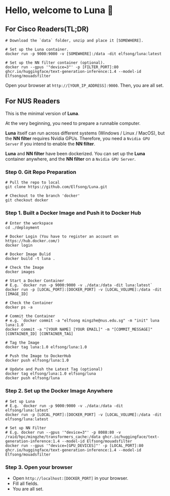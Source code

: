 # Hello, welcome to Luna 🌙

## For Cisco Readers(TL;DR)
```shell
# Download the `data` folder, unzip and place it [SOMEWHERE].

# Set up the Luna container.
docker run -p 9000:9000 -v [SOMEWHERE]:/data -dit elfsong/luna:latest

# Set up the NN filter container (optional).
docker run --gpus '"device=3"' -p [FILTER_PORT]:80 ghcr.io/huggingface/text-generation-inference:1.4 --model-id Elfsong/mouadsfilter
```

Open your browser at `http://[YOUR_IP_ADDRESS]:9000`. Then, you are all set.

## For NUS Readers

This is the minimal version of **Luna**.

At the very beginning, you need to prepare a runnable computer. 

**Luna** itself can run across different systems (Windows / Linux / MacOS), but the **NN filter** requires Nvidia GPUs. Therefore, you need a `Nvidia GPU Server` if you intend to enable the **NN filter**.

**Luna** and **NN filter** have been dockerized. You can set up the **Luna** container anywhere, and the **NN filter** on a `Nvidia GPU Server`.

### Step 0. Git Repo Preparation
```shell
# Pull the repo to local
git clone https://github.com/Elfsong/Luna.git

# Checkout to the branch 'docker'
git checkout docker
```

### Step 1. Built a Docker Image and Push it to Docker Hub
```shell
# Enter the workspace
cd ./deployment

# Docker Login (You have to register an account on https://hub.docker.com/)
docker login 

# Docker Image Bulid
docker build -t luna .

# Check the Image
docker images

# Start a Docker Container
# E.g. `docker run -p 9000:9000 -v ./data:/data -dit luna:latest`
docker run -p [LOCAL_PORT]:[DOCKER_PORT] -v [LOCAL_VOLUME]:/data -dit [IMAGE_ID]

# Check the Container
docker ps -a

# Commit the Container
# e.g. `docker commit -a "elfsong mingzhe@nus.edu.sg" -m "init" luna luna:1.0`
docker commit -a "[YOUR NAME] [YOUR EMAIL]" -m "[COMMIT_MESSAGE]" [CONTAINER_ID] [CONTAINER_TAG]

# Tag the Image
docker tag luna:1.0 elfsong/luna:1.0

# Push the Image to DockerHub
docker push elfsong/luna:1.0

# Update and Push the Latest Tag (optional)
docker tag elfsong/luna:1.0 elfsong/luna
docker push elfsong/luna
```

### Step 2. Set up the Docker Image Anywhere
```shell
# Set up Luna
# E.g. `docker run -p 9000:9000 -v ./data:/data -dit elfsong/luna:latest`
docker run -p [LOCAL_PORT]:[DOCKER_PORT] -v [LOCAL_VOLUME]:/data -dit elfsong/luna:latest

# Set up NN Filter
# E.g. docker run --gpus '"device=3"' -p 8088:80 -v /raid/hpc/mingzhe/transformers_cache:/data ghcr.io/huggingface/text-generation-inference:1.4 --model-id Elfsong/mouadsfilter
docker run --gpus '"device=[GPU_DEVICES]"' -p [LOCAL_PORT]:80 ghcr.io/huggingface/text-generation-inference:1.4 --model-id Elfsong/mouadsfilter
```

### Step 3. Open your browser
* Open `http://localhost:[DOCKER_PORT]` in your browser.
* Fill all fields.
* You are all set.